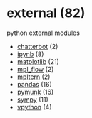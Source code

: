 # external (82)
python external modules

+ [chatterbot](chatterbot/README.md) (2)
+ [ipynb](ipynb/README.md) (8)
+ [matplotlib](matplotlib/README.md) (21)
+ [mpl_flow](mpl_flow/README.md) (2)
+ [mpltern](mpltern/README.md) (2)
+ [pandas](pandas/README.md) (16)
+ [pymunk](pymunk/README.md) (16)
+ [sympy](sympy/README.md) (11)
+ [vpython](vpython/README.md) (4)
